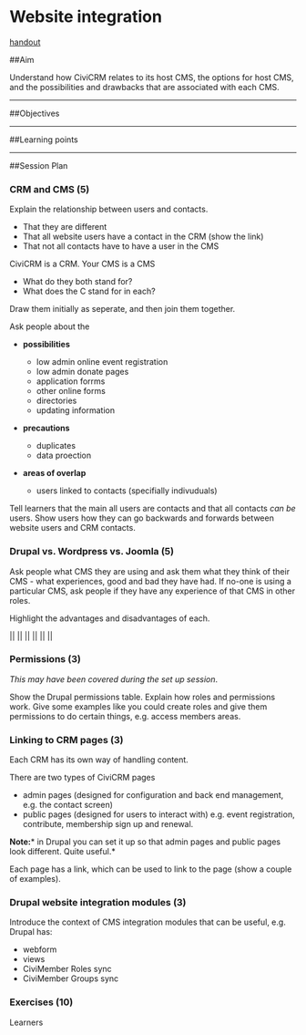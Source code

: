 # Website integration
[handout](../handout/website-integration.md)

##Aim

Understand how CiviCRM relates to its host CMS, the options for host CMS, and the possibilities and drawbacks that are associated with each CMS.

---
##Objectives

---
##Learning points

---
##Session Plan

### CRM and CMS (5)

Explain the relationship between users and contacts.

- That they are different
- That all website users have a contact in the CRM (show the link)
- That not all contacts have to have a user in the CMS

CiviCRM is a CRM. Your CMS is a CMS

- What do they both stand for?
- What does the C stand for in each?

Draw them initially as seperate, and then join them together.

Ask people about the

- **possibilities**

    - low admin online event registration
    - low admin donate pages
    - application forrms
    - other online forms
    - directories
    - updating information
- **precautions**

    - duplicates
    - data proection
- **areas of overlap**

    - users linked to contacts (specifially indivuduals)

Tell learners that the main all users are contacts and that all contacts *can be* users. Show users how they can go backwards and forwards between website users and CRM contacts.

### Drupal vs. Wordpress vs. Joomla (5)

Ask people what CMS they are using and ask them what they think of their CMS - what experiences, good and bad they have had. If no-one is using a particular CMS, ask people if they have any experience of that CMS in other roles.

Highlight the advantages and disadvantages of each.

||
||
||
||
||
||

### Permissions (3)

*This may have been covered during the set up session*.

Show the Drupal permissions table. Explain how roles and permissions work. Give some examples like you could create roles and give them permissions to do certain things, e.g. access members areas.

### Linking to CRM pages (3)

Each CRM has its own way of handling content.

There are two types of CiviCRM pages

- admin pages (designed for configuration and back end management, e.g. the contact screen)
- public pages (designed for users to interact with) e.g. event registration, contribute, membership sign up and renewal.

**Note:*** in Drupal you can set it up so that admin pages and public pages look different. Quite useful.*

Each page has a link, which can be used to link to the page (show a couple of examples).

### Drupal website integration modules (3)

Introduce the context of CMS integration modules that can be useful, e.g. Drupal has:

- webform
- views
- CiviMember Roles sync
- CiviMember Groups sync

### Exercises (10)

Learners
